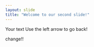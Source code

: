```yaml
---
layout: slide
title: "Welcome to our second slide!"
---
```

Your text
Use the left arrow to go back!

change!!

